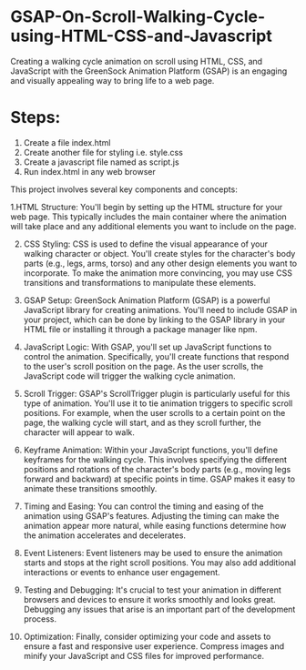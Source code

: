 # GSAP-On-Scroll-Walking-Cycle-using-HTML-CSS-and-Javascript
Creating a walking cycle animation on scroll using HTML, CSS, and JavaScript with the GreenSock Animation Platform (GSAP) is an engaging and visually appealing way to bring life to a web page.

# Steps:
1. Create a file index.html
2. Create another file for styling i.e. style.css
3. Create a javascript file named as script.js
4. Run index.html in any web browser

This project involves several key components and concepts:

1.HTML Structure: You'll begin by setting up the HTML structure for your web page. This typically includes the main container where the animation will take place and any additional elements you want to include on the page.

2. CSS Styling: CSS is used to define the visual appearance of your walking character or object. You'll create styles for the character's body parts (e.g., legs, arms, torso) and any other design elements you want to incorporate. To make the animation more convincing, you may use CSS transitions and transformations to manipulate these elements.

3. GSAP Setup: GreenSock Animation Platform (GSAP) is a powerful JavaScript library for creating animations. You'll need to include GSAP in your project, which can be done by linking to the GSAP library in your HTML file or installing it through a package manager like npm.

4. JavaScript Logic: With GSAP, you'll set up JavaScript functions to control the animation. Specifically, you'll create functions that respond to the user's scroll position on the page. As the user scrolls, the JavaScript code will trigger the walking cycle animation.

5. Scroll Trigger: GSAP's ScrollTrigger plugin is particularly useful for this type of animation. You'll use it to tie animation triggers to specific scroll positions. For example, when the user scrolls to a certain point on the page, the walking cycle will start, and as they scroll further, the character will appear to walk.

6. Keyframe Animation: Within your JavaScript functions, you'll define keyframes for the walking cycle. This involves specifying the different positions and rotations of the character's body parts (e.g., moving legs forward and backward) at specific points in time. GSAP makes it easy to animate these transitions smoothly.

7. Timing and Easing: You can control the timing and easing of the animation using GSAP's features. Adjusting the timing can make the animation appear more natural, while easing functions determine how the animation accelerates and decelerates.

8. Event Listeners: Event listeners may be used to ensure the animation starts and stops at the right scroll positions. You may also add additional interactions or events to enhance user engagement.

9. Testing and Debugging: It's crucial to test your animation in different browsers and devices to ensure it works smoothly and looks great. Debugging any issues that arise is an important part of the development process.

10. Optimization: Finally, consider optimizing your code and assets to ensure a fast and responsive user experience. Compress images and minify your JavaScript and CSS files for improved performance.

